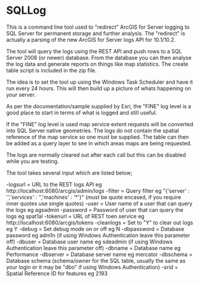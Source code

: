 SQLLog
======

This is a command line tool used to "redirect" ArcGIS for Server logging to SQL Server for permanent storage and further analysis. The "redirect" is actually a parsing of the new ArcGIS for Server logs API for 10.1/10.2.

The tool will query the logs using the REST API and push rows to a SQL Server 2008 (or newer) database. From the database you can then analyse the log data and generate reports on things like map statistics. The create table script is included in the zip file.

The idea is to set the tool up using the Windows Task Scheduler and have it run every 24 hours. This will then build up a picture of whats happening on your server.

As per the documentation/sample supplied by Esri, the "FINE" log level is a good place to start in terms of what is logged and still useful.

If the "FINE" log level is used map service extent requests will be converted into SQL Server native geometries. The logs do not contain the spatial reference of the map service so one must be supplied. The table can then be added as a query layer to see in which areas maps are being requested.

The logs are normally cleared out after each call but this can be disabled while you are testing.

The tool takes several input which are listed below;

-logsurl = URL to the REST logs API eg http://localhost:6080/arcgis/admin/logs 
-filter = Query filter eg "{'server' : '*','services' : '*','machines' : '*'}" (must be quote encased, if you require inner quotes use single quotes) 
-user = User name of a user that can query the logs eg agsadmin 
-password = Password of user that can query the logs eg spat1al 
-tokenurl = URL of REST toen service eg http://localhost:6080/arcgis/tokens 
-cleanlogs = Set to "Y" to clear out logs eg Y 
-debug = Set debug mode on or off eg N 
-dbpassword = Database password eg adm1n (if using Windows Authentication leave this parameter off)
-dbuser = Database user name eg sdeadmin (if using Windows Authentication leave this parameter off)
-dbname = Database name eg Performance 
-dbserver = Database server name eg mercator
-dbschema = Database schema (schema/owner for the SQL table, usually the same as your login or it may be "dbo" if using Windows Authentication)
-srid = Spatial Reference ID for features eg 2193

